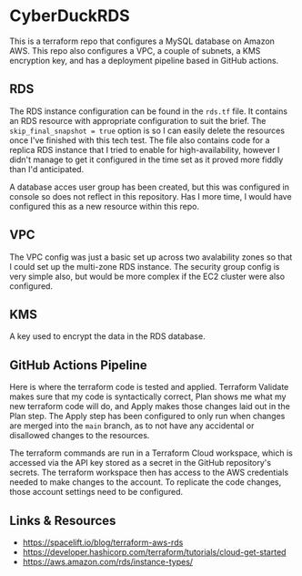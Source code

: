 # CyberDuckRDS

This is a terraform repo that configures a MySQL database on Amazon AWS. This repo also configures a VPC, a couple of subnets, a KMS encryption key, and has a deployment pipeline based in GitHub actions.

## RDS
The RDS instance configuration can be found in the `rds.tf` file. It contains an RDS resource with appropriate configuration to suit the brief. The `skip_final_snapshot = true` option is so I can easily delete the resources once I've finished with this tech test. The file also contains code for a replica RDS instance that I tried to enable for high-availability, however I didn't manage to get it configured in the time set as it proved more fiddly than I'd anticipated.

A database acces user group has been created, but this was configured in console so does not reflect in this repository. Has I more time, I would have configured this as a new resource within this repo.

## VPC
The VPC config was just a basic set up across two avalability zones so that I could set up the multi-zone RDS instance. The security group config is very simple also, but would be more complex if the EC2 cluster were also configured.

## KMS
A key used to encrypt the data in the RDS database.

## GitHub Actions Pipeline
Here is where the terraform code is tested and applied. Terraform Validate makes sure that my code is syntactically correct, Plan shows me what my new terraform code will do, and Apply makes those changes laid out in the Plan step. The Apply step has been configured to only run when changes are merged into the `main` branch, as to not have any accidental or disallowed changes to the resources.

The terraform commands are run in a Terraform Cloud workspace, which is accessed via the API key stored as a secret in the GitHub repository's secrets. The terraform workspace then has access to the AWS credentials needed to make changes to the account. To replicate the code changes, those account settings need to be configured.

## Links & Resources
- https://spacelift.io/blog/terraform-aws-rds
- https://developer.hashicorp.com/terraform/tutorials/cloud-get-started
- https://aws.amazon.com/rds/instance-types/
